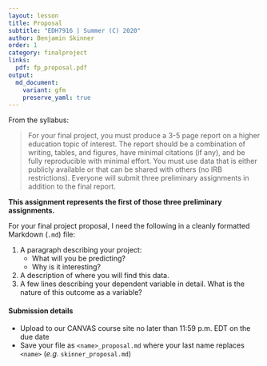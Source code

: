```yaml
---
layout: lesson
title: Proposal
subtitle: "EDH7916 | Summer (C) 2020"
author: Benjamin Skinner
order: 1
category: finalproject
links:
  pdf: fp_proposal.pdf
output:
  md_document:
    variant: gfm
    preserve_yaml: true
---
```


From the syllabus:

> For your final project, you must produce a 3-5 page report on a higher
> education topic of interest. The report should be a combination of
> writing, tables, and figures, have minimal citations (if any), and be
> fully reproducible with minimal effort. You must use data that is
> either publicly available or that can be shared with others (no IRB
> restrictions). Everyone will submit three preliminary assignments in
> addition to the final report.

**This assignment represents the first of those three preliminary
assignments.**

For your final project proposal, I need the following in a cleanly
formatted Markdown (`.md`) file:

1.  A paragraph describing your project:
      - What will you be predicting?
      - Why is it interesting?
2.  A description of where you will find this data.
3.  A few lines describing your dependent variable in detail. What is
    the nature of this outcome as a variable?

#### Submission details

  - Upload to our CANVAS course site no later than 11:59 p.m. EDT on the
    due date
  - Save your file as `<name>_proposal.md` where your last name replaces
    `<name>` (*e.g.* `skinner_proposal.md`)
